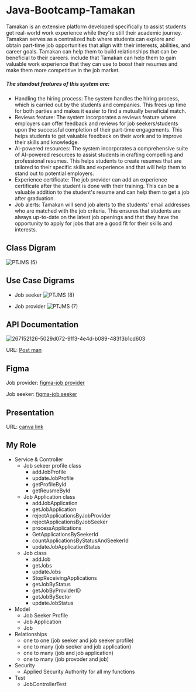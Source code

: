 # Java-Bootcamp-Tamakan

Tamakan is an extensive platform developed specifically to assist students get real-world work experience while they're still their academic journey. Tamakan serves as a centralized hub where students can explore and obtain part-time job opportunities that align with their interests, abilities, and career goals. Tamakan can help them to build relationships that can be beneficial to their careers. include that Tamakan can help them to gain valuable work experience that they can use to boost their resumes and make them more competitive in the job market.

##### The standout features of this system are:
* Handling the hiring process: The system handles the hiring process, which is carried out by the students and companies. This frees up time for both parties and makes it easier to find a mutually beneficial match.
* Reviews feature: The system incorporates a reviews feature where employers can offer feedback and reviews for job seekers/students upon the successful completion of their part-time engagements. This helps students to get valuable feedback on their work and to improve their skills and knowledge.
* AI-powered resources: The system incorporates a comprehensive suite of AI-powered resources to assist students in crafting compelling and professional resumes. This helps students to create resumes that are tailored to their specific skills and experience and that will help them to stand out to potential employers.
* Experience certificate: The job provider can add an experience certificate after the student is done with their training. This can be a valuable addition to the student's resume and can help them to get a job after graduation.
* Job alerts: Tamakan will send job alerts to the students' email addresses who are matched with the job criteria. This ensures that students are always up-to-date on the latest job openings and that they have the opportunity to apply for jobs that are a good fit for their skills and interests.

## Class Digram
![PTJMS (5)](https://github.com/bashaer310/Java-Bootcamp-Tamakan/assets/110439978/e84a5228-1761-4d35-8ebf-c9694ecd3c9e)

## Use Case Digrams
*  Job seeker
![PTJMS (8)](https://github.com/bashaer310/Java-Bootcamp-Tamakan/assets/110439978/c4125f6d-d33a-451b-98a3-9151f501b291)

* Job provider
![PTJMS (7)](https://github.com/bashaer310/Java-Bootcamp-Tamakan/assets/110439978/d8e159f5-4d44-4ed4-aaeb-e22cf052397f)

## API Documentation
![267152126-5029d072-9ff3-4e4d-b089-483f3b1cd603](https://github.com/bashaer310/Java-Bootcamp-Tamakan/assets/110439978/f74b1914-2ea1-4acc-9bca-66b164aebb82)
> 
URL: [Post man](https://documenter.getpostman.com/view/28987531/2s9YC2zDDy)

## Figma
Job provider: [figma-job provider](https://www.figma.com/file/kKWzfN1RqmZEZRwGyUsSwm/Tamakan-Job-Provider?type=design&node-id=0%3A1&mode=design&t=tlKUFYIySKYEsyFf-1)
> 
Job seeker: [figma-job seeker](https://www.figma.com/file/bSVDkRqbryoEFuZGzGXG8v/Tamakan-Job-Seeker?type=design&node-id=0%3A1&mode=design&t=aG1xdCNqiJm80ZfP-1)

## Presentation
URL: [canva link](https://www.canva.com/design/DAFuIerps88/OU0CPTI1rU1SGJOjQjHFrA/edit?utm_content=DAFuIerps88&utm_campaign=designshare&utm_medium=link2&utm_source=sharebutton)

## My Role
* Service & Controller
  * Job sekeer profile class
     *  addJobProfile
     * updateJobProfile
     * getProfileById
     * getReusmeById
  * Job Application class
     * addJobApplication
     * getJobApplication
     * rejectApplicationsByJobProvider
     * rejectApplicationsByJobSeeker
     * processApplications
     * GetApplicationsBySeekerId
     * countApplicationsByStatusAndSeekerId
     * updateJobApplicationStatus
  * Job class
     * addJob
     * getJobs
     * updateJobs
     * StopReceivingApplications
     * getJobByStatus
     * getJobByProviderID
     * getJobBySector
     * updateJobStatus
* Model
     * Job Seeker Profile
     * Job Application 
     * Job
* Relationships
     * one to one (job seeker and job seeker profile)
     * one to many (job seeker and job application)
     * one to many (job and job application)
     * one to many (job provoder and job)
* Security
     * Applied Security Authority for all my functions
* Test
     * JobControllerTest


